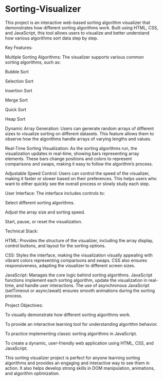 # Sorting-Visualizer
This project is an interactive web-based sorting algorithm visualizer that demonstrates how different sorting algorithms work. Built using HTML, CSS, and JavaScript, this tool allows users to visualize and better understand how various algorithms sort data step by step.

Key Features:

Multiple Sorting Algorithms: The visualizer supports various common sorting algorithms, such as:

Bubble Sort

Selection Sort

Insertion Sort

Merge Sort

Quick Sort

Heap Sort

Dynamic Array Generation: Users can generate random arrays of different sizes to visualize sorting on different datasets. This feature allows them to observe how the algorithms handle arrays of varying lengths and values.

Real-Time Sorting Visualization: As the sorting algorithms run, the visualization updates in real-time, showing bars representing array elements. These bars change positions and colors to represent comparisons and swaps, making it easy to follow the algorithm’s process.

Adjustable Speed Control: Users can control the speed of the visualizer, making it faster or slower based on their preferences. This helps users who want to either quickly see the overall process or slowly study each step.

User Interface: The interface includes controls to:

Select different sorting algorithms.

Adjust the array size and sorting speed.

Start, pause, or reset the visualization.

Technical Stack:

HTML: Provides the structure of the visualizer, including the array display, control buttons, and layout for the sorting options.

CSS: Styles the interface, making the visualization visually appealing with vibrant colors representing comparisons and swaps. CSS also ensures responsiveness, adapting the visualizer to different screen sizes.

JavaScript: Manages the core logic behind sorting algorithms. JavaScript functions implement each sorting algorithm, update the visualization in real-time, and handle user interactions. The use of asynchronous JavaScript (setTimeout or async/await) ensures smooth animations during the sorting process.

Project Objectives:

To visually demonstrate how different sorting algorithms work.

To provide an interactive learning tool for understanding algorithm behavior.

To practice implementing classic sorting algorithms in JavaScript.

To create a dynamic, user-friendly web application using HTML, CSS, and JavaScript.

This sorting visualizer project is perfect for anyone learning sorting algorithms and provides an engaging and interactive way to see them in action. It also helps develop strong skills in DOM manipulation, animations, and algorithm optimization.
